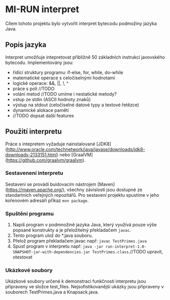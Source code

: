 # MI-RUN interpret
Cílem tohoto projektu bylo vytvořit interpret bytecodu podmožiny jazyka Java.
## Popis jazyka
Interpret umožňuje intepretovat přibližně 50 základních instrukcí javovského bytecodu.
Implementovány jsou:
* řídící struktury programu: if-else, for, while, do-while
* matematické operace s celočíselnými hodnotami
* logické operace: &&, ||, !, ^
* práce s poli //TODO
* volání metod //TODO umíme i nestatické metody?
* vstup ze stdin (ASCII hodnoty znaků)
* výstup na stdout (celočíselné datové typy a textové řetězce)
* dynamické alokace paměti
* //TODO dopsat další features

## Použití interpretu
Práce s intepretem vyžaduje nainstalované [JDK8] (http://www.oracle.com/technetwork/java/javase/downloads/jdk8-downloads-2133151.html)
nebo [GraalVM] (https://github.com/graalvm/graalvm).
### Sestavenení interpretu
Sestavení se provádí buidovacím nástrojem [Maven] (https://maven.apache.org/), všechny závislosti jsou dostupné ze standartních veřejných repozitářů.
Pro sestavení projektu spustíme v jeho kořenovém adresáři příkaz `mvn package`.

### Spuštění programu
1. Napiš program v podmnožině jazyka Java, který využívá pouze výše popsané konstrukty a je přeložitelný překladačem `javac`.
2. Tento program ulož do *.java souboru.
3. Přelož program překladačem javac např: `javac TestPrimes.java`
4. Spusť program v interpretu např: `java -jar run-interpret-1.0-SNAPSHOT-jar-with-dependencies.jar TestPrimes.class`.//TODO upravit, otestovat

### Ukázkové soubory
Ukázkové soubory určené k demonstraci funkčnosti interpretu jsou připraveny ve složce test_files.
Nejsofistikovanější ukázky jsou připraveny v souborech TestPrimes.java a Knapsack.java.
